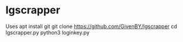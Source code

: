 # Igscrapper
Uses
apt install git
git clone https://github.com/GivenBY/Igscrapper
cd Igscrapper.py
python3 loginkey.py
